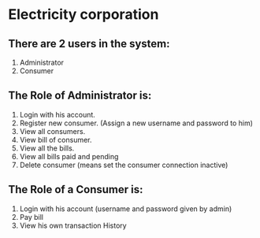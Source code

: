 # Electricity corporation

## There are 2 users in the system:
1. Administrator
2. Consumer

## The Role of Administrator is: 

1. Login with his account.
2. Register new consumer. (Assign a new username and password to him)
3. View all consumers.
4. View bill of consumer.
5. View all the bills.
6. View all bills paid and pending
7. Delete consumer (means set the consumer connection inactive)

## The Role of a Consumer is: 
1. Login with his account (username and password given by admin)
2. Pay bill
3. View his own transaction History
